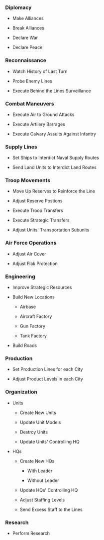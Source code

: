 ### Diplomacy

- Make Alliances

- Break Alliances

- Declare War

- Declare Peace

### Reconnaissance

- Watch History of Last Turn

- Probe Enemy Lines

- Execute Behind the Lines Surveillance

### Combat Maneuvers

- Execute Air to Ground Attacks

- Execute Artilery Barrages

- Execute Calvary Assults Against Infantry

### Supply Lines

- Set Ships to Interdict Naval Supply Routes

- Send Land Units to Interdict Land Routes

### Troop Movements

- Move Up Reserves to Reinforce the Line

- Adjust Reserve Postions

- Execute Troop Transfers

- Execute Strategic Transfers

- Adjust Units' Transportation Subunits

### Air Force Operations

- Adjust Air Cover

- Adjust Flak Protection

### Engineering

- Improve Strategic Resources

- Build New Locations

  - Airbase

  - Aircraft Factory

  - Gun Factory

  - Tank Factory

- Build Roads

### Production

- Set Production Lines for each City

- Adjust Product Levels in each City

### Organization

- Units

  - Create New Units

  - Update Unit Models

  - Destroy Units

  - Update Units' Controlling HQ
  
- HQs

  - Create New HQs

    - With Leader
  
    - Without Leader

  - Update HQs' Controlling HQ

  - Adjust Staffing Levels
  
  - Send Excess Staff to the Lines

### Research

- Perform Research
